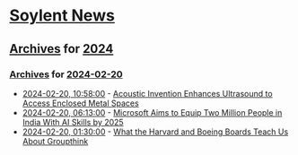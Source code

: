 # [Soylent News](../../../README.md)

## [Archives](../../index.md) for [2024](../index.md)

### [Archives](../../index.md) for [2024-02-20](index.md)

* [2024-02-20, 10:58:00](https://soylentnews.org/article.pl?sid=24/02/18/1840247&from=rss) - [Acoustic Invention Enhances Ultrasound to Access Enclosed Metal Spaces](https://soylentnews.org/article.pl?sid=24/02/18/1840247&from=rss)
* [2024-02-20, 06:13:00](https://soylentnews.org/article.pl?sid=24/02/18/1554214&from=rss) - [Microsoft Aims to Equip Two Million People in India With AI Skills by 2025](https://soylentnews.org/article.pl?sid=24/02/18/1554214&from=rss)
* [2024-02-20, 01:30:00](https://soylentnews.org/article.pl?sid=24/02/18/1152245&from=rss) - [What the Harvard and Boeing Boards Teach Us About Groupthink](https://soylentnews.org/article.pl?sid=24/02/18/1152245&from=rss)
